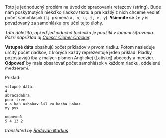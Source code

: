 Toto je jednoduchý problém na úvod do spracovania reťazcov (string). Bude nám poskytnutých niekoľko riadkov textu
a pre každý z nich chceme vedieť počet samohlások (t.j. písmená `a, o, u, i, e, y`). **Všimnite si:** že `y` is považovaný za
samohlásku pre účel tejto úlohy.

*Táto dôležitá, aj keď jednoduchá technika je použitá v lámaní šifrovania. Pozri napríklad aj
[Caesar Cipher Cracker](./caesar-cipher-cracker).*

**Vstupné dáta** obsahujú počet príkladov v prvom riadku.
Potom nasleduje určitý počet riadkov, z ktorých každý reprezentuje jeden príklad. 
Riadky pozostavajú iba z malých písmen Anglickej (Latiskej) abecedy a medzier.  
**Odpoveď** by mala obsahovať počet samohlások v každom riadku, oddelenú medzerami.

Príklad:

    vstupné dáta:
	4
	abracadabra
	pear tree
	o a kak ushakov lil vo kashu kakao
	my pyx
	
	odpoveď:
	5 4 13 2

_translated by [Radovan Markus](https://www.codeabbey.com/index/user_profile/rajkoisawesome)_
